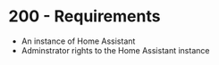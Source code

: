 # 200 - Requirements

- An instance of Home Assistant
- Adminstrator rights to the Home Assistant instance
